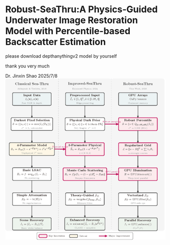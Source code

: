 # Robust-SeaThru:A Physics-Guided Underwater Image Restoration Model with Percentile-based Backscatter Estimation

please download depthanythingv2 model by yourself

thank you very much

Dr. Jinxin Shao
2025/7/8
![Logo](./test_flowchart.png)
